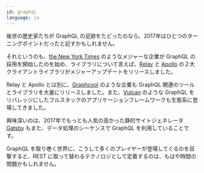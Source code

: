 ```yaml
---
id: graphql  
language: ja
---
```


後世の歴史家たちが GraphQL の足跡をたどったのなら、2017年はひとつのターニングポイントだったと記すかもしれません。

それというのも、[the New York Times](https://open.nytimes.com/react-relay-and-graphql-under-the-hood-of-the-times-website-redesign-22fb62ea9764) のようなメジャーな企業が GraphQL の採用を開始したのを始め、ライブラリについて言えば、[Relay](https://code.facebook.com/posts/1362748677097871/relay-modern-simpler-faster-more-extensible/) と [Apollo](https://dev-blog.apollodata.com/apollo-client-2-0-5c8d0affcec7) の２大クライアントライブラリがメジャーアップデートをリリースしました。

Relay と Apollo とは別に、[Graphcool](http://www.graph.cool/) のような企業も GraphQL 関連のツールとライブラリを大量にリリースしました。また、[Vulcan](http://vulcanjs.org) のような GraphQL をリバレッジにしたフルスタックのアプリケーションフレームワークも生態系に登場してきました。

興味深いのは、2017年でもっとも人気の高かった静的サイトジェネレータ [Gatsby](http://gatsbyjs.org) もまた、データ処理のシーケンスで GraphQL を利用していることです。

GraphQL を取り巻く世界に、こうして多くのプレイヤーが登場してくるのを目撃すると、REST に取って替わるテクノロジとして定着するのは、もはや時間の問題かもしれません。

